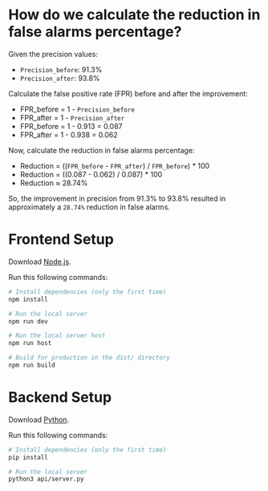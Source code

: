 # How do we calculate the reduction in false alarms percentage?
Given the precision values:
- `Precision_before`: 91.3%
- `Precision_after`: 93.8%

Calculate the false positive rate (FPR) before and after the improvement:
- FPR_before = 1 - `Precision_before`
- FPR_after = 1 - `Precision_after`
- FPR_before = 1 - 0.913 = 0.087
- FPR_after = 1 - 0.938 = 0.062

Now, calculate the reduction in false alarms percentage:
- Reduction = ((`FPR_before` - `FPR_after`) / `FPR_before`) * 100
- Reduction = ((0.087 - 0.062) / 0.087) * 100
- Reduction ≈ 28.74%

So, the improvement in precision from 91.3% to 93.8% resulted in approximately a `28.74%` reduction in false alarms.


# Frontend Setup

Download [Node.js](https://nodejs.org/en/download/).

Run this following commands:

``` bash
# Install dependencies (only the first time)
npm install

# Run the local server
npm run dev

# Run the local server host
npm run host

# Build for production in the dist/ directory
npm run build
```

# Backend Setup

Download [Python](https://www.python.org/downloads/).

Run this following commands:

``` bash
# Install dependencies (only the first time)
pip install

# Run the local server
python3 api/server.py 
```
